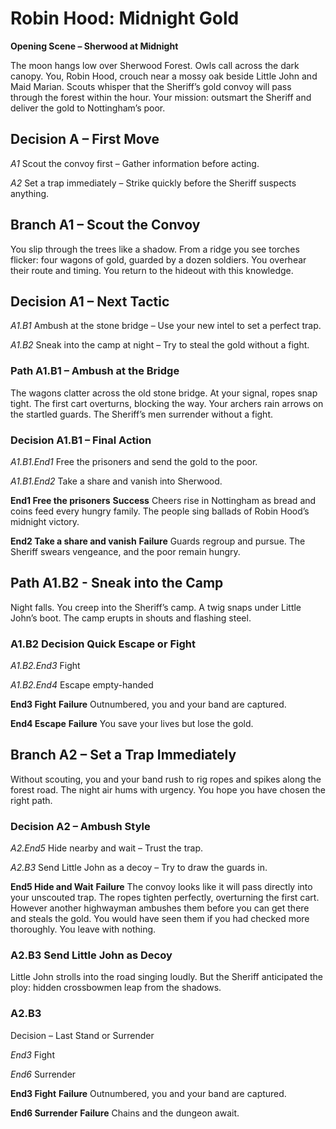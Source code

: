 # Robin Hood: Midnight Gold

**Opening Scene – Sherwood at Midnight**

The moon hangs low over Sherwood Forest. Owls call across the dark canopy.
You, Robin Hood, crouch near a mossy oak beside Little John and Maid Marian.
Scouts whisper that the Sheriff’s gold convoy will pass through the forest within the hour.
Your mission: outsmart the Sheriff and deliver the gold to Nottingham’s poor.

## Decision A – First Move
*A1* 
Scout the convoy first – Gather information before acting.

*A2* 
Set a trap immediately – Strike quickly before the Sheriff suspects anything.

## Branch A1 – Scout the Convoy

You slip through the trees like a shadow. From a ridge you see torches flicker:
four wagons of gold, guarded by a dozen soldiers. You overhear their route and timing.
You return to the hideout with this knowledge.

## Decision A1 – Next Tactic

*A1.B1* 
Ambush at the stone bridge – Use your new intel to set a perfect trap.

*A1.B2* 
Sneak into the camp at night – Try to steal the gold without a fight.

### Path A1.B1 – Ambush at the Bridge

The wagons clatter across the old stone bridge. At your signal, ropes snap tight.
The first cart overturns, blocking the way. Your archers rain arrows on the startled guards.
The Sheriff’s men surrender without a fight.

### Decision A1.B1 – Final Action

*A1.B1.End1*
Free the prisoners and send the gold to the poor.

*A1.B1.End2* 
Take a share and vanish into Sherwood.

**End1 Free the prisoners**
**Success**
Cheers rise in Nottingham as bread and coins feed every hungry family.
The people sing ballads of Robin Hood’s midnight victory.

**End2 Take a share and vanish**
**Failure**
Guards regroup and pursue.
The Sheriff swears vengeance, and the poor remain hungry.

## Path A1.B2 - Sneak into the Camp

Night falls. You creep into the Sheriff’s camp. A twig snaps under Little John’s boot.
The camp erupts in shouts and flashing steel.

### A1.B2 Decision Quick Escape or Fight

*A1.B2.End3* 
Fight

*A1.B2.End4* 
Escape empty-handed

**End3 Fight**
**Failure**
Outnumbered, you and your band are captured.

**End4 Escape** 
**Failure** 
You save your lives but lose the gold.

## Branch A2 – Set a Trap Immediately

Without scouting, you and your band rush to rig ropes and spikes along the forest road.
The night air hums with urgency. You hope you have chosen the right path.

### Decision A2 – Ambush Style

*A2.End5* 
Hide nearby and wait – Trust the trap.

*A2.B3*
Send Little John as a decoy – Try to draw the guards in.

**End5 Hide and Wait**
**Failure** 
The convoy looks like it will pass directly into your unscouted trap. The ropes tighten perfectly, overturning the first cart. However another highwayman ambushes them before you can get there and steals the gold. You would have seen them if you had checked more thoroughly. You leave with nothing.

### A2.B3 Send Little John as Decoy

Little John strolls into the road singing loudly. But the Sheriff anticipated the ploy: hidden crossbowmen leap from the shadows.

### A2.B3 
Decision – Last Stand or Surrender

*End3* 
Fight 

*End6*
Surrender 

**End3 Fight** 
**Failure** 
Outnumbered, you and your band are captured.

**End6 Surrender**
**Failure** 
Chains and the dungeon await.
